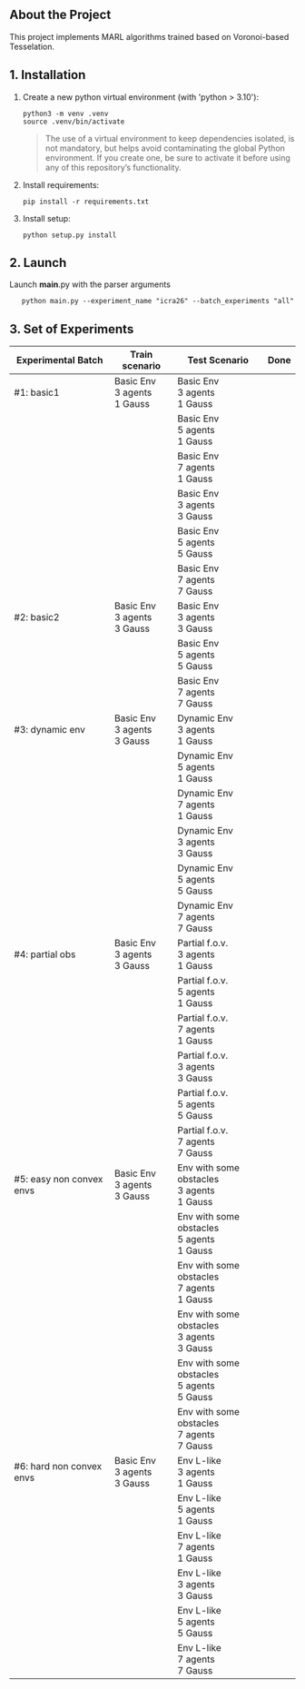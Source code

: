 
## About the Project
This project implements MARL algorithms trained based on Voronoi-based Tesselation.

## 1. Installation
1. Create a new python virtual environment (with 'python > 3.10'):
   ```
   python3 -m venv .venv
   source .venv/bin/activate
   ```
   > The use of a virtual environment to keep dependencies isolated, is not mandatory, but helps avoid contaminating the global Python environment.
   > If you create one, be sure to activate it before using any of this repository’s functionality.
2. Install requirements:
   ```
   pip install -r requirements.txt
   ```
3. Install setup:
   ```
   python setup.py install
   ```

## 2. Launch

Launch __main__.py with the parser arguments

```
   python main.py --experiment_name "icra26" --batch_experiments "all"
```


## 3. Set of Experiments
| Experimental Batch         | Train scenario                            | Test Scenario                                           | Done   |
|----------------------------|-------------------------------------------|---------------------------------------------------------|--------|
| #1: basic1                 | Basic Env  <br/> 3 agents <br/> 1 Gauss   | Basic Env  <br/> 3 agents <br/> 1 Gauss                 |        |
|                            |                                           | Basic Env  <br/> 5 agents <br/> 1 Gauss                 |        |
|                            |                                           | Basic Env  <br/> 7 agents <br/> 1 Gauss                 |        |
|                            |                                           | Basic Env  <br/> 3 agents <br/> 3 Gauss                 |        |
|                            |                                           | Basic Env  <br/> 5 agents <br/> 5 Gauss                 |        |
|                            |                                           | Basic Env  <br/> 7 agents <br/> 7 Gauss                 |        |
| #2: basic2                 | Basic Env  <br/> 3 agents <br/> 3 Gauss   | Basic Env  <br/> 3 agents <br/> 3 Gauss                 |        |
|                            |                                           | Basic Env  <br/> 5 agents <br/> 5 Gauss                 |        |
|                            |                                           | Basic Env  <br/> 7 agents <br/> 7 Gauss                 |        |
| #3: dynamic env            | Basic Env  <br/> 3 agents <br/> 3 Gauss   | Dynamic Env  <br/> 3 agents <br/> 1 Gauss               |        |
|                            |                                           | Dynamic Env  <br/> 5 agents <br/> 1 Gauss               |        |
|                            |                                           | Dynamic Env  <br/> 7 agents <br/> 1 Gauss               |        |
|                            |                                           | Dynamic Env  <br/> 3 agents <br/> 3 Gauss               |        |
|                            |                                           | Dynamic Env  <br/> 5 agents <br/> 5 Gauss               |        |
|                            |                                           | Dynamic Env  <br/> 7 agents <br/> 7 Gauss               |        |
| #4: partial obs            | Basic Env  <br/> 3 agents <br/> 3 Gauss   | Partial f.o.v.  <br/> 3 agents <br/> 1 Gauss            |        |
|                            |                                           | Partial f.o.v.  <br/> 5 agents <br/> 1 Gauss            |        |
|                            |                                           | Partial f.o.v.  <br/> 7 agents <br/> 1 Gauss            |        |
|                            |                                           | Partial f.o.v.  <br/> 3 agents <br/> 3 Gauss            |        |
|                            |                                           | Partial f.o.v.  <br/> 5 agents <br/> 5 Gauss            |        |
|                            |                                           | Partial f.o.v.  <br/> 7 agents <br/> 7 Gauss            |        |
| #5: easy non convex envs   | Basic Env  <br/> 3 agents <br/> 3 Gauss   | Env with some obstacles  <br/> 3 agents <br/> 1 Gauss   |        |
|                            |                                           | Env with some obstacles  <br/> 5 agents <br/> 1 Gauss   |        |
|                            |                                           | Env with some obstacles  <br/> 7 agents <br/> 1 Gauss   |        |
|                            |                                           | Env with some obstacles  <br/> 3 agents <br/> 3 Gauss   |        |
|                            |                                           | Env with some obstacles  <br/> 5 agents <br/> 5 Gauss   |        |
|                            |                                           | Env with some obstacles  <br/> 7 agents <br/> 7 Gauss   |        |
| #6: hard non convex envs   | Basic Env  <br/> 3 agents <br/> 3 Gauss   | Env L-like  <br/> 3 agents <br/> 1 Gauss                |        |
|                            |                                           | Env L-like   <br/> 5 agents <br/> 1 Gauss               |        |
|                            |                                           | Env L-like   <br/> 7 agents <br/> 1 Gauss               |        |
|                            |                                           | Env L-like   <br/> 3 agents <br/> 3 Gauss               |        |
|                            |                                           | Env L-like   <br/> 5 agents <br/> 5 Gauss               |        |
|                            |                                           | Env L-like  <br/> 7 agents <br/> 7 Gauss                |        |
